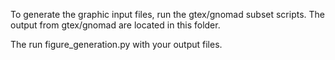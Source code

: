 To generate the graphic input files, run the gtex/gnomad subset scripts. The output from gtex/gnomad are located in this folder.

The run figure_generation.py with your output files.
